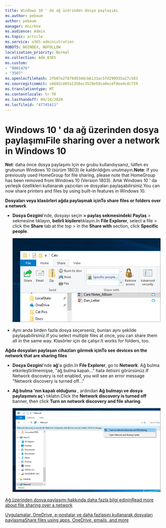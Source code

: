 ```yaml
---
title: Windows 10 ' da ağ üzerinden dosya paylaşımı
ms.author: pebaum
author: pebaum
manager: mnirkhe
ms.audience: Admin
ms.topic: article
ms.service: o365-administration
ROBOTS: NOINDEX, NOFOLLOW
localization_priority: Normal
ms.collection: Adm_O365
ms.custom:
- "9001476"
- "3507"
ms.openlocfilehash: 3fb07e2f870d93ddcb6133ac5fd290935a27c583
ms.sourcegitcommit: c6692ce0fa1358ec3529e59ca0ecdfdea4cdc759
ms.translationtype: MT
ms.contentlocale: tr-TR
ms.lasthandoff: 09/14/2020
ms.locfileid: "47745411"
---
```

# <a name="file-sharing-over-a-network-in-windows-10"></a><span data-ttu-id="e8088-102">Windows 10 ' da ağ üzerinden dosya paylaşımı</span><span class="sxs-lookup"><span data-stu-id="e8088-102">File sharing over a network in Windows 10</span></span>

<span data-ttu-id="e8088-103">**Not**: daha önce dosya paylaşımı Için ev grubu kullandıysanız, lütfen ev grubunun Windows 10 (sürüm 1803) ile kaldırıldığını unutmayın.</span><span class="sxs-lookup"><span data-stu-id="e8088-103">**Note**: If you previously used HomeGroup for file sharing, please note that HomeGroup has been removed from Windows 10 (Version 1803).</span></span> <span data-ttu-id="e8088-104">Artık Windows 10 ' da yerleşik özellikleri kullanarak yazıcıları ve dosyaları paylaşabilirsiniz.</span><span class="sxs-lookup"><span data-stu-id="e8088-104">You can now share printers and files by using built-in features in Windows 10.</span></span>

<span data-ttu-id="e8088-105">**Dosyaları veya klasörleri ağda paylaşmak için**</span><span class="sxs-lookup"><span data-stu-id="e8088-105">**To share files or folders over a network**</span></span>

- <span data-ttu-id="e8088-106">**Dosya Gezgini**'nde, dosyayı seçin **> paylaş sekmesindeki** **Paylaş** > sekmesine tıklayın, **belirli kişilere**tıklayın.</span><span class="sxs-lookup"><span data-stu-id="e8088-106">In **File Explorer**, select a file > click the **Share** tab at the top > in the **Share with** section, click **Specific people**.</span></span>

    ![Belirli kişilerle dosya paylaşma.](media/share-with-specific-people.png)
          
- <span data-ttu-id="e8088-108">Aynı anda birden fazla dosya seçerseniz, bunları aynı şekilde paylaşabilirsiniz.</span><span class="sxs-lookup"><span data-stu-id="e8088-108">If you select multiple files at once, you can share them all in the same way.</span></span> <span data-ttu-id="e8088-109">Klasörler için de çalışır.</span><span class="sxs-lookup"><span data-stu-id="e8088-109">It works for folders, too.</span></span>

<span data-ttu-id="e8088-110">**Ağda dosyaları paylaşan cihazları görmek için**</span><span class="sxs-lookup"><span data-stu-id="e8088-110">**To see devices on the network that are sharing files**</span></span>

- <span data-ttu-id="e8088-111">**Dosya Gezgini**'nde **ağ**'a gidin.</span><span class="sxs-lookup"><span data-stu-id="e8088-111">In **File Explorer**, go to **Network**.</span></span> <span data-ttu-id="e8088-112">Ağ bulma etkinleştirilmemişse, "ağ bulma kapalı..." hata iletisini görürsünüz.</span><span class="sxs-lookup"><span data-stu-id="e8088-112">If Network discovery is not enabled, you will see an error message "Network discovery is turned off..."</span></span>

- <span data-ttu-id="e8088-113">**Ağ bulma 'nın kapalı olduğunu** , ardından **Ağ bulmayı ve dosya paylaşımını aç**'ı tıklatın.</span><span class="sxs-lookup"><span data-stu-id="e8088-113">Click the **Network discovery is turned off** banner, then click **Turn on network discovery and file sharing**.</span></span>

    ![Ağ bulmayı ve dosya paylaşımını açın.](media/turn-on-network-discovery.png)

[<span data-ttu-id="e8088-115">Ağ üzerinden dosya paylaşımı hakkında daha fazla bilgi edinin</span><span class="sxs-lookup"><span data-stu-id="e8088-115">Read more about file sharing over a network</span></span>](https://support.microsoft.com/help/4092694/windows-10-file-sharing-over-a-network)

[<span data-ttu-id="e8088-116">Uygulamalar, OneDrive, e-postalar ve daha fazlasını kullanarak dosyaları paylaşma</span><span class="sxs-lookup"><span data-stu-id="e8088-116">Share files using apps, OneDrive, emails, and more</span></span>](https://support.microsoft.com/help/4027674/windows-10-share-files-in-file-explorer)

